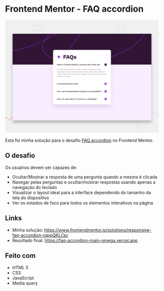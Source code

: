 # Frontend Mentor - FAQ accordion

![](./design/desktop-preview.jpg)

Esta foi minha solução para o desafio [FAQ accordion](https://www.frontendmentor.io/challenges/faq-accordion-wyfFdeBwBz) no Frontend Mentor. 

## O desafio

Os usuários devem ser capazes de:

- Ocultar/Mostrar a resposta de uma pergunta quando a mesma é clicada
- Navegar pelas perguntas e ocultar/mostrar respostas usando apenas a navegação do teclado
- Visualizar o layout ideal para a interface dependendo do tamanho da tela do dispositivo
- Ver os estados de foco para todos os elementos interativos na página

## Links

- Minha solução: https://www.frontendmentor.io/solutions/responsive-faq-accordion-rqppQKLCpr
- Resultado final: https://faq-accordion-main-omega.vercel.app

## Feito com

- HTML 5
- CSS 
- JavaScript
- Media query

